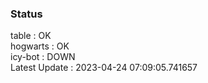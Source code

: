 ### Status


table : OK  
hogwarts : OK  
icy-bot : DOWN  
Latest Update : 2023-04-24 07:09:05.741657
